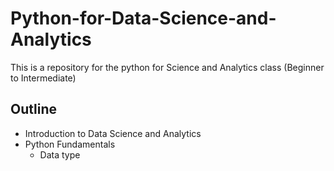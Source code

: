 # Python-for-Data-Science-and-Analytics
This is a repository for the python for  Science and Analytics class (Beginner to Intermediate) 

## Outline
- Introduction to Data Science and Analytics
- Python Fundamentals
  -  Data type

